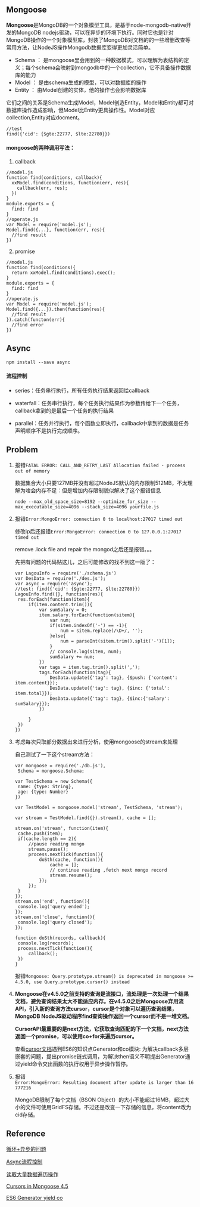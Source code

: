 ## Mongoose

**Mongoose**是MongoDB的一个对象模型工具，是基于node-mongodb-native开发的MongoDB nodejs驱动，可以在异步的环境下执行。同时它也是针对MongoDB操作的一个对象模型库，封装了MongoDB对文档的的一些增删改查等常用方法，让NodeJS操作Mongodb数据库变得更加灵活简单。

* Schema ： 是mongoose里会用到的一种数据模式，可以理解为表结构的定义；每个schema会映射到mongodb中的一个collection，它不具备操作数据库的能力 
* Model ： 是由schema生成的模型，可以对数据库的操作 
* Entity ： 由Model创建的实体，他的操作也会影响数据库

它们之间的关系是Schema生成Model，Model创造Entity，Model和Entity都可对数据库操作造成影响，但Model比Entity更具操作性。Model对应collection,Entity对应docment。

```
//test
find({'cid': {$gte:22777, $lte:22780}})
```

#### mongoose的两种调用写法：

1. callback

```
//model.js
function find(conditions, callback){
  xxModel.find(conditions, function(err, res){
    callback(err, res);
  })
}
module.exports = {
  find: find
}
//operate.js
var Model = require('model.js');
Model.find({...}, function(err, res){
  //find result
})
```

2. promise


```
//model.js
function find(conditions){
  return xxModel.find(conditions).exec();
}
module.exports = {
  find: find
}
//operate.js
var Model = require('model.js');
Model.find({...}).then(function(res){
  //find result
}).catch(functon(err){
  //find error
})
```

## Async

```
npm install --save async
```

#### 流程控制

* series：任务串行执行，所有任务执行结果返回给callback

* waterfall：任务串行执行，每个任务执行结果作为参数传给下一个任务，callback拿到的是最后一个任务的执行结果

* parallel：任务并行执行，每个函数立即执行，callback中拿到的数据是任务声明顺序不是执行完成顺序。

## Problem
1. 报错```FATAL ERROR: CALL_AND_RETRY_LAST Allocation failed - process out of memory```

   数据集合大小只要127MB并没有超过NodeJS默认的内存限制512MB，不太理解为啥会内存不足：但是增加内存限制貌似解决了这个报错信息

   ```
   node --max_old_space_size=8192 --optimize_for_size --max_executable_size=4096 --stack_size=4096 yourfile.js
   ```

2. 报错```Error:MongoError: connection 0 to localhost:27017 timed out```

   修改ip后还报错```Error:MongoError: connection 0 to 127.0.0.1:27017 timed out```

   remove .lock file and repair the mongod之后还是报错。。。

   先把有问题的代码贴这儿，之后可能修改的找不到这一版了：

   ```
   var LagouInfo = require('./schema.js')
   var DesData = require('./des.js');
   var async = require('async');
   //test: find({'cid': {$gte:22777, $lte:22780}})
   LagouInfo.find({}, function(res){
   	res.forEach(function(item){
   		if(item.content.trim()){
   			var sumSalary = 0;
   			item.salary.forEach(function(sitem){
   				var num;
   				if(sitem.indexOf('-') == -1){
   					num = sitem.replace(/\D+/, '');
   				}else{
   					num = parseInt(sitem.trim().split('-')[1]);
   				}
   				// console.log(sitem, num);
   				sumSalary += num;
   			})
   			var tags = item.tag.trim().split(',');
   			tags.forEach(function(tag){
   				DesData.update({'tag': tag}, {$push: {'content': item.content}});
   				DesData.update({'tag': tag}, {$inc: {'total': item.total}});
   				DesData.update({'tag': tag}, {$inc:{'salary': sumSalary}});
   			})

   		}
   	})
   })
   ```

3. 考虑每次只取部分数据出来进行分析，使用mongoose的stream来处理

   自己测试了一下这个stream方法：

   ```
   var mongoose = require('./db.js'),
   	Schema = mongoose.Schema;

   var TestSchema = new Schema({
   	name: {type: String},
   	age: {type: Number}
   })

   var TestModel = mongoose.model('stream', TestSchema, 'stream');

   var stream = TestModel.find({}).stream(), cache = [];

   stream.on('stream', function(item){
   	cache.push(item);
   	if(cache.length == 2){
   		//pause reading mongo
   		stream.pause();
   		process.nextTick(function(){
   			doSth(cache, function(){
   				cache = [];
   				// continue reading ,fetch next mongo record
   				stream.resume();
   			});
   		});
   	}
   });
   stream.on('end', function(){
   	console.log('query ended');
   });
   stream.on('close', function(){
   	console.log('query closed');
   });

   function doSth(records, callback){
   	console.log(records);
   	process.nextTick(function(){
   		callback();
   	})
   }
   ```

   报错```Mongoose: Query.prototype.stream() is deprecated in mongoose >= 4.5.0, use Query.prototype.cursor() instead```

4. **Mongoose在v4.5.0之前支持的查询是流接口，流处理是一次处理一个结果文档，避免查询结果太大不能适应内存。在v4.5.0之后Mongoose弃用流API，引入新的查询方法cursor，cursor是个对象可以遍历查询结果，MongoDB NodeJS驱动程序find查询操作返回一个cursor而不是一堆文档。**

   **CursorAPI最重要的是next方法，它获取查询匹配的下一个文档，next方法返回一个promise，可以使用co+for来遍历cursor。**

   查看[cursor文档](http://mongoosejs.com/docs/api.html#query_Query-cursor)遇到ES6的知识点Generator和co模块: 为解决callback多层嵌套的问题，提出promise链式调用，为解决then语义不明提出Generator通过yield命令交出函数的执行权用于异步操作暂停。

5. 报错```Error:MongoError: Resulting document after update is larger than 16777216```

   MongoDB限制了每个文档（BSON Object）的大小不能超过16MB，超过大小的文件可使用GridFS存储。不过还是改变一下存储的信息，将content改为cid存储。

## Reference

[循环+异步的问题](http://blog.csdn.net/fangjian1204/article/details/50585073)

[Async流程控制](https://cnodejs.org/topic/54acfbb5ce87bace2444cbfb)

[读取大量数据遍历操作](https://cnodejs.org/topic/51508570604b3d512113f1b3)

[Cursors in Mongoose 4.5](http://thecodebarbarian.com/cursors-in-mongoose-45.html)

[ES6 Generator yield co](http://es6.ruanyifeng.com/#docs/async)